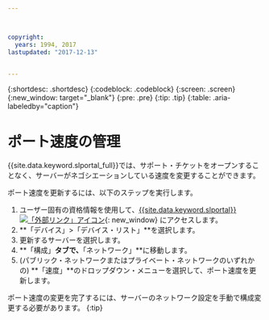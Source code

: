 ```yaml
---



copyright:
  years: 1994, 2017
lastupdated: "2017-12-13"


---
```


{:shortdesc: .shortdesc}
{:codeblock: .codeblock}
{:screen: .screen}
{:new_window: target="_blank"}
{:pre: .pre}
{:tip: .tip}
{:table: .aria-labeledby="caption"}

# ポート速度の管理

{{site.data.keyword.slportal_full}}では、サポート・チケットをオープンすることなく、サーバーがネゴシエーションしている速度を変更することができます。

ポート速度を更新するには、以下のステップを実行します。

1. ユーザー固有の資格情報を使用して、[{{site.data.keyword.slportal}} ![「外部リンク」アイコン](../icons/launch-glyph.svg "「外部リンク」アイコン")](https://control.softlayer.com/){: new_window} にアクセスします。
2. **「デバイス」>「デバイス・リスト」**を選択します。
3. 更新するサーバーを選択します。
4. **「構成」**タブで、**「ネットワーク」**に移動します。
5. (パブリック・ネットワークまたはプライベート・ネットワークのいずれかの) **「速度」**のドロップダウン・メニューを選択して、ポート速度を更新します。

ポート速度の変更を完了するには、サーバーのネットワーク設定を手動で構成変更する必要があります。
{:tip}
